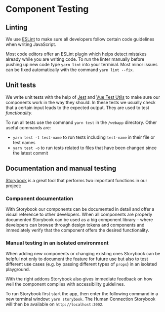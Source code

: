 # Component Testing

## Linting

We use [ESLint](https://eslint.org/) to make sure all developers follow certain code guidelines when writing JavaScript.

Most code editors offer an ESLint plugin which helps detect mistakes already while you are writing code. To run the linter manually before pushing up new code type `yarn lint` into your terminal. Most minor issues can be fixed automatically with the command `yarn lint --fix`.

## Unit tests

We write unit tests with the help of [Jest](https://jestjs.io/) and [Vue Test Utils](https://vue-test-utils.vuejs.org/) to make sure our components work in the way they should. In these tests we usually check that a certain input leads to the expected output. They are used to test _functionality_.

To run all tests use the command `yarn test` in the `/webapp` directory. Other useful commands are:
- `yarn test -t test-name` to run tests including `test-name` in their file or test names
- `yarn test -o` to run tests related to files that have been changed since the latest commit

## Documentation and manual testing

[Storybook](https://vue-test-utils.vuejs.org/) is a great tool that performs two important functions in our project:

### Component documentation

With Storybook our components can be documented in detail and offer a visual reference to other developers. When all components are properly documented Storybook can be used as a big component library – where developers can browse through design tokens and components and immediately verify that the component offers the desired functionality.

### Manual testing in an isolated environment

When adding new components or changing existing ones Storybook can be helpful not only to document the feature for future use but also to test different use cases (e.g. by passing different types of `props`) in an isolated playground.

With the right addons Storybook also gives immediate feedback on how well the component complies with accessibility guidelines.

To run Storybook first start the app, then enter the following command in a new terminal window: `yarn storybook`. The Human Connection Storybook will then be available on `http://localhost:3002`.
